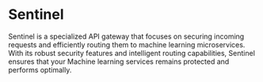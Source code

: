 # Sentinel
Sentinel is a specialized API gateway that focuses on securing incoming requests and efficiently routing them to machine learning microservices. With its robust security features and intelligent routing capabilities, Sentinel ensures that your Machine learning services remains protected and performs optimally.
